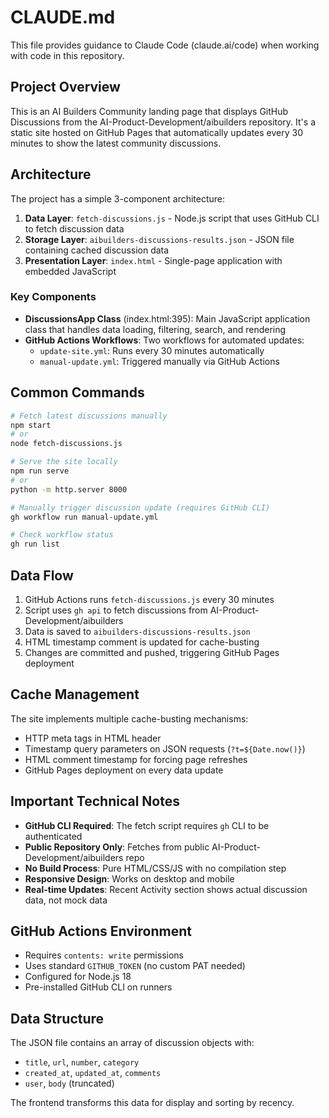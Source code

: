 # CLAUDE.md

This file provides guidance to Claude Code (claude.ai/code) when working with code in this repository.

## Project Overview

This is an AI Builders Community landing page that displays GitHub Discussions from the AI-Product-Development/aibuilders repository. It's a static site hosted on GitHub Pages that automatically updates every 30 minutes to show the latest community discussions.

## Architecture

The project has a simple 3-component architecture:

1. **Data Layer**: `fetch-discussions.js` - Node.js script that uses GitHub CLI to fetch discussion data
2. **Storage Layer**: `aibuilders-discussions-results.json` - JSON file containing cached discussion data
3. **Presentation Layer**: `index.html` - Single-page application with embedded JavaScript

### Key Components

- **DiscussionsApp Class** (index.html:395): Main JavaScript application class that handles data loading, filtering, search, and rendering
- **GitHub Actions Workflows**: Two workflows for automated updates:
  - `update-site.yml`: Runs every 30 minutes automatically
  - `manual-update.yml`: Triggered manually via GitHub Actions

## Common Commands

```bash
# Fetch latest discussions manually
npm start
# or
node fetch-discussions.js

# Serve the site locally
npm run serve
# or
python -m http.server 8000

# Manually trigger discussion update (requires GitHub CLI)
gh workflow run manual-update.yml

# Check workflow status
gh run list
```

## Data Flow

1. GitHub Actions runs `fetch-discussions.js` every 30 minutes
2. Script uses `gh api` to fetch discussions from AI-Product-Development/aibuilders
3. Data is saved to `aibuilders-discussions-results.json` 
4. HTML timestamp comment is updated for cache-busting
5. Changes are committed and pushed, triggering GitHub Pages deployment

## Cache Management

The site implements multiple cache-busting mechanisms:
- HTTP meta tags in HTML header
- Timestamp query parameters on JSON requests (`?t=${Date.now()}`)
- HTML comment timestamp for forcing page refreshes
- GitHub Pages deployment on every data update

## Important Technical Notes

- **GitHub CLI Required**: The fetch script requires `gh` CLI to be authenticated
- **Public Repository Only**: Fetches from public AI-Product-Development/aibuilders repo
- **No Build Process**: Pure HTML/CSS/JS with no compilation step
- **Responsive Design**: Works on desktop and mobile
- **Real-time Updates**: Recent Activity section shows actual discussion data, not mock data

## GitHub Actions Environment

- Requires `contents: write` permissions
- Uses standard `GITHUB_TOKEN` (no custom PAT needed)
- Configured for Node.js 18
- Pre-installed GitHub CLI on runners

## Data Structure

The JSON file contains an array of discussion objects with:
- `title`, `url`, `number`, `category`
- `created_at`, `updated_at`, `comments`
- `user`, `body` (truncated)

The frontend transforms this data for display and sorting by recency.